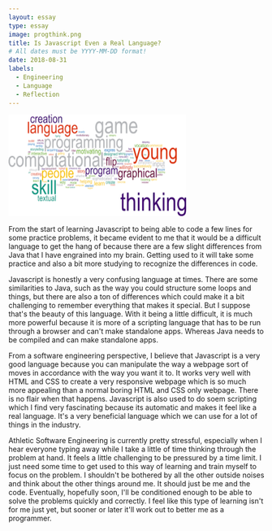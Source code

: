 ```yaml
---
layout: essay
type: essay
image: progthink.png
title: Is Javascript Even a Real Language?
# All dates must be YYYY-MM-DD format!
date: 2018-08-31
labels:
  - Engineering
  - Language
  - Reflection
---
```


<img class="ui image" src="../images/progthink.png" height="200" width="350">
 
  From the start of learning Javascript to being able to code a few lines for some practice problems, it became evident to me that it would be a difficult language to get the hang of because there are a few slight differences from Java that I have engrained into my brain. Getting used to it will take some practice and also a bit more studying to recognize the differences in code.
  
  Javascript is honestly a very confusing language at times. There are some similarities to Java, such as the way you could structure some loops and things, but there are also a ton of differences which could make it a bit challenging to remember everything that makes it special. But I suppose that's the beauty of this language. With it being a little difficult, it is much more powerful because it is more of a scripting language that has to be run through a browser and can't make standalone apps. Whereas Java needs to be compiled and can make standalone apps. 
  
  From a software engineering perspective, I believe that Javascript is a very good language because you can manipulate the way a webpage sort of moves in accordance with the way you want it to. It works very well with HTML and CSS to create a very responsive webpage which is so much more appealing than a normal boring HTML and CSS only webpage. There is no flair when that happens. Javascript is also used to do soem scripting which I find very fascinating because its automatic and makes it feel like a real language. It's a very beneficial language which we can use for a lot of things in the industry.
  
  Athletic Software Engineering is currently pretty stressful, especially when I hear everyone typing away while I take a little of time thinking through the problem at hand. It feels a little challenging to be pressured by a time limit. I just need some time to get used to this way of learning and train myself to focus on the problem. I shouldn't be bothered by all the other outside noises and think about the other things around me. It should just be me and the code. Eventually, hopefully soon, I'll be conditioned enough to be able to solve the problems quickly and correctly. I feel like this type of learning isn't for me just yet, but sooner or later it'll work out to better me as a programmer.

